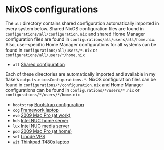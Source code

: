 # NixOS configurations

The `all` directory contains shared configuration automatically
imported in every system below. Shared NixOS configuration files are found in
`configurations/all/configuration.nix` and shared Home Manager configuration
files are found in  `configurations/all/users/all/home.nix`. Also, user-specific
Home Manager configurations for all systems can be found in 
`configurations/all/users/*.nix` or `configurations/all/users/*/home.nix`

- `all` [Shared configuration](https://github.com/suderman/nixos/tree/main/configurations/all)

Each of these directories are automatically imported and available in my
flake's `outputs.nixosConfigurations.*`. NixOS configuration files can be found in
`configurations/*/configuration.nix` and Home Manager configurations can be found in 
`configurations/*/users/*.nix` or `configurations/*/users/*/home.nix`

- `bootstrap` [Bootstrap configuration](https://github.com/suderman/nixos/tree/main/configurations/bootstrap)
- `cog` [Framework laptop](https://github.com/suderman/nixos/tree/main/configurations/cog)
- `eve` [2009 Mac Pro (at work)](https://github.com/suderman/nixos/tree/main/configurations/eve)
- `hub` [Intel NUC home server](https://github.com/suderman/nixos/tree/main/configurations/hub)  
- `lux` [Intel NUC media server](https://github.com/suderman/nixos/tree/main/configurations/lux)  
- `pod` [2009 Mac Pro (at home)](https://github.com/suderman/nixos/tree/main/configurations/pod) 
- `sol` [Linode VPS](https://github.com/suderman/nixos/tree/main/configurations/sol)
- `wit` [Thinkpad T480s laptop](https://github.com/suderman/nixos/tree/main/configurations/wit)
